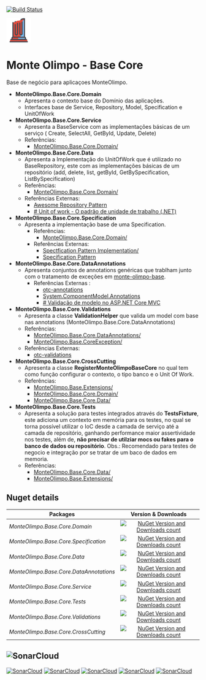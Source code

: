 [![Build Status](https://dev.azure.com/MMarlonMs/MonteOlimpo/_apis/build/status/mmarlonms.monte-olimpo-base-core)](https://dev.azure.com/MMarlonMs/MonteOlimpo/_build/latest?definitionId=1)

![Logo](https://github.com/mmarlonms/monte-olimpo-base-core/blob/master/docs/monte-olimpo-base-core.png)


# Monte Olimpo - Base Core 
Base de negócio para aplicaçoes MonteOlimpo.

* __MonteOlimpo.Base.Core.Domain__
	* Apresenta o contexto base do Domínio das aplicações.
	* Interfaces base de Service, Repository, Model, Specification e UnitOfWork
*	__MonteOlimpo.Base.Core.Service__
	*	Apresenta a BaseService com as implementações básicas de um serviço ( Create, SelectAll, GetById, Update, Delete) 
	*	Referências:
		*	 [MonteOlimpo.Base.Core.Domain/](https://www.nuget.org/packages/MonteOlimpo.Base.Core.Domain/)
*	__MonteOlimpo.Base.Core.Data__
	*	Apresenta a Implementação do UnitOfWork que é utilizado no BaseRepository, este com as implementações básicas de um repositório (add, delete, list, getById, GetBySpecification, ListBySpecification)
	*	Referências:
		* [MonteOlimpo.Base.Core.Domain/](https://www.nuget.org/packages/MonteOlimpo.Base.Core.Domain/)
	* Referências Externas:
		*  [Awesome Repository Pattern](https://blog.kylegalbraith.com/2018/03/06/getting-familiar-with-the-awesome-repository-pattern/)
		* [# Unit of work - O padrão de unidade de trabalho (.NET)](https://www.devmedia.com.br/unit-of-work-o-padrao-de-unidade-de-trabalho-net/25811)
* __MonteOlimpo.Base.Core.Specification__
	* Apresenta a implementação base de uma Specification.
		* Referências:
			* [MonteOlimpo.Base.Core.Domain/](https://www.nuget.org/packages/MonteOlimpo.Base.Core.Domain/)
		* Referências Externas:
			* [Spectfication Pattern Implementation/](https://enterprisecraftsmanship.com/posts/specification-pattern-c-implementation/)
			* [Specification Pattern](https://en.wikipedia.org/wiki/Specification_pattern)
*  __MonteOlimpo.Base.Core.DataAnnotations__
	* Apresenta conjuntos de annotations  genéricas que trablham junto com o tratamento de exceções em [monte-olimpo-base](https://github.com/mmarlonms/monte-olimpo-base).
		* Referências Externas : 
			* [otc-annotations](https://github.com/OleConsignado/otc-annotations)
			* [System.ComponentModel.Annotations](https://github.com/dotnet/corefx/tree/v1.1.8/src/System.ComponentModel.Annotations)
			* [# Validação de modelo no ASP.NET Core MVC](https://docs.microsoft.com/pt-br/aspnet/core/mvc/models/validation?view=aspnetcore-2.2)
* __MonteOlimpo.Base.Core.Validations__
	* Apresenta a classe __ValidationHelper__ que valida um model com base nas annotations (MonteOlimpo.Base.Core.DataAnnotations)
	* Referências: 
		* [MonteOlimpo.Base.Core.DataAnnotations/](https://www.nuget.org/packages/MonteOlimpo.Base.Core.DataAnnotations/)
		* [MonteOlimpo.Base.CoreException/](https://www.nuget.org/packages/MonteOlimpo.Base.CoreException/)
	* Referências Externas:
		* [otc-validations](https://github.com/OleConsignado/otc-validations)
* __MonteOlimpo.Base.Core.CrossCutting__
	* Apresenta a classe __RegisterMonteOlimpoBaseCore__ no qual tem como função configurar o contexto, o tipo banco e o Unit Of Work.
	* Referências: 
		* [MonteOlimpo.Base.Extensions/](https://www.nuget.org/packages/MonteOlimpo.Base.Extensions/)
		* [MonteOlimpo.Base.Core.Domain/](https://www.nuget.org/packages/MonteOlimpo.Base.Core.Domain/)
		* [MonteOlimpo.Base.Core.Data/](https://www.nuget.org/packages/MonteOlimpo.Base.Core.Data/)
* __MonteOlimpo.Base.Core.Tests__
	* Apresenta a solução para testes integrados através do __TestsFixture__, este adiciona um contexto em memória para os testes, no qual se torna possível utilizar o IoC desde a camada de serviço até a camada de repositório, ganhando performance maior assertividade nos testes, além de, __não precisar de utilziar mocs ou fakes para o banco de dados ou repositório__. Obs.: Recomendado para testes de negocio e integração por se tratar de um baco de dados em memoria. 
	* Referências: 
		* [MonteOlimpo.Base.Core.Data/](https://www.nuget.org/packages/MonteOlimpo.Base.Core.Data/)	
		*  [MonteOlimpo.Base.Extensions/](https://www.nuget.org/packages/MonteOlimpo.Base.Extensions/)

## Nuget details
|Packages|Version & Downloads|
|---------------------------|:---:|
|*MonteOlimpo.Base.Core.Domain*|[![NuGet Version and Downloads count](https://buildstats.info/nuget/MonteOlimpo.Base.Core.Domain)](https://www.nuget.org/packages/MonteOlimpo.Base.Core.Domain)|
|*MonteOlimpo.Base.Core.Specification*|[![NuGet Version and Downloads count](https://buildstats.info/nuget/MonteOlimpo.Base.Core.Specification)](https://www.nuget.org/packages/MonteOlimpo.Base.Core.Specification)|
|*MonteOlimpo.Base.Core.Data*|[![NuGet Version and Downloads count](https://buildstats.info/nuget/MonteOlimpo.Base.Core.Data)](https://www.nuget.org/packages/MonteOlimpo.Base.Core.Data)|
|*MonteOlimpo.Base.Core.DataAnnotations*|[![NuGet Version and Downloads count](https://buildstats.info/nuget/MonteOlimpo.Base.Core.DataAnnotations)](https://www.nuget.org/packages/MonteOlimpo.Base.Core.DataAnnotations)|
|*MonteOlimpo.Base.Core.Service*|[![NuGet Version and Downloads count](https://buildstats.info/nuget/MonteOlimpo.Base.Core.Service)](https://www.nuget.org/packages/MonteOlimpo.Base.Core.Service)|
|*MonteOlimpo.Base.Core.Tests*|[![NuGet Version and Downloads count](https://buildstats.info/nuget/MonteOlimpo.Base.Core.Tests)](https://www.nuget.org/packages/MonteOlimpo.Base.Core.Tests)|
|*MonteOlimpo.Base.Core.Validations*|[![NuGet Version and Downloads count](https://buildstats.info/nuget/MonteOlimpo.Base.Core.Validations)](https://www.nuget.org/packages/MonteOlimpo.Base.Core.Validations)|
|*MonteOlimpo.Base.Core.CrossCutting*|[![NuGet Version and Downloads count](https://buildstats.info/nuget/MonteOlimpo.Base.Core.CrossCutting)](https://www.nuget.org/packages/MonteOlimpo.Base.Core.CrossCutting)|



## ![SonarCloud](https://sonarcloud.io/images/project_badges/sonarcloud-white.svg)
[![SonarCloud](https://sonarcloud.io/api/project_badges/measure?project=monte-olimpo-base-core&metric=ncloc)](https://sonarcloud.io/dashboard?id=monte-olimpo-base-core)
[![SonarCloud](https://sonarcloud.io/api/project_badges/measure?project=monte-olimpo-base-core&metric=duplicated_lines_density)](https://sonarcloud.io/dashboard?id=monte-olimpo-base-core)
[![SonarCloud](https://sonarcloud.io/api/project_badges/measure?project=monte-olimpo-base-core&metric=bugs)](https://sonarcloud.io/dashboard?id=monte-olimpo-base-core)
[![SonarCloud](https://sonarcloud.io/api/project_badges/measure?project=monte-olimpo-base-core&metric=vulnerabilities)](https://sonarcloud.io/dashboard?id=monte-olimpo-base-core)
[![SonarCloud](https://sonarcloud.io/api/project_badges/measure?project=monte-olimpo-base-core&metric=code_smells)](https://sonarcloud.io/dashboard?id=monte-olimpo-base-core)




